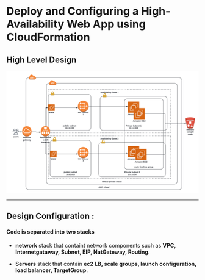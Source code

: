 # Deploy and Configuring a High-Availability Web App using CloudFormation

## High Level Design
<img src="hld.png" />

- - - -
## Design Configuration :

#### Code is separated into two stacks 
- **network** stack that containt network components such as **VPC, Internetgataway, Subnet, EIP, NatGateway, Routing**.

- **Servers** stack that contain **ec2 LB, scale groups, launch configuration, load balancer, TargetGroup**.